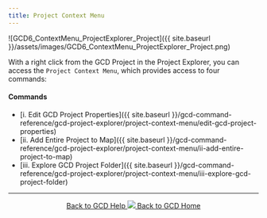 ```yaml
---
title: Project Context Menu
---
```


![GCD6_ContextMenu_ProjectExplorer_Project]({{ site.baseurl }}/assets/images/GCD6_ContextMenu_ProjectExplorer_Project.png)

With a right click from the GCD Project in the Project Explorer, you can access the `Project Context Menu`, which provides access to four commands:

#### Commands

- [i. Edit GCD Project Properties]({{ site.baseurl }}/gcd-command-reference/gcd-project-explorer/project-context-menu/edit-gcd-project-properties)
- [ii. Add Entire Project to Map]({{ site.baseurl }}/gcd-command-reference/gcd-project-explorer/project-context-menu/ii-add-entire-project-to-map)
- [iii. Explore GCD Project Folder]({{ site.baseurl }}/gcd-command-reference/gcd-project-explorer/project-context-menu/iii-explore-gcd-project-folder)

------
<div align="center">
	<a class="hollow button" href="{{ site.baseurl }}/Help"><i class="fa fa-chevron-circle-left"></i>  Back to GCD Help </a>  
	<a class="hollow button" href="{{ site.baseurl }}/"><img src="{{ site.baseurl}}/assets/images/icons/GCDAddIn.png">  Back to GCD Home </a>  
</div>